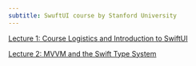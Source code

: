 ```yaml
---
subtitle: SwuftUI course by Stanford University
---
```


[Lecture 1: Course Logistics and Introduction to SwiftUI](https://www.youtube.com/watch?v=jbtqIBpUG7g)

[Lecture 2: MVVM and the Swift Type System](https://www.youtube.com/watch?v=jbtqIBpUG7g)
